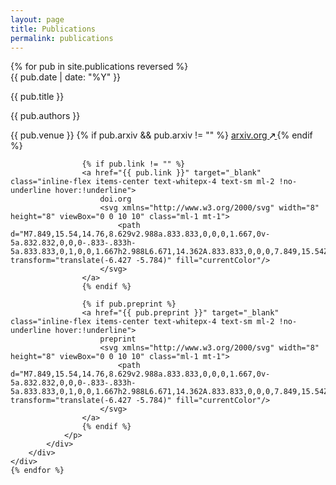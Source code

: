 ```yaml
---
layout: page
title: Publications
permalink: publications
---
```


<div class="custom-font">
    {% for pub in site.publications reversed %}
    <div class="mt-4 md:mt-8" key="{{ pub.id }}">
        <div class="flex space-x-4 md:space-x-8">
            <div class="text-sm font-bold text-stone-700 dark:text-stone-100 md:text-base">{{ pub.date | date: "%Y" }}</div>
            <div class="flex flex-col space-y-0">
                <p class="text-sm md:text-base font-bold !my-0 dark:text-stone-100">{{ pub.title }}</p>
                <p class="text-sm md:text-base text-stone-500 dark:text-stone-300 ">{{ pub.authors }}</p>
                <p class="text-[.7rem] md:text-[.9rem] text-gray-400 -mt-1">
                    <span>{{ pub.venue }}</span>
                    {% if pub.arxiv && pub.arxiv != "" %}
                    <a href="{{ pub.arxiv }}" target="_blank" class="inline-flex items-center text-whitepx-4 text-sm ml-1 !no-underline hover:!underline">
                        arxiv.org
                        <svg xmlns="http://www.w3.org/2000/svg" width="8" height="8" viewBox="0 0 10 10" class="ml-1 mt-1">
                            <path d="M7.849,15.54,14.76,8.629v2.988a.833.833,0,0,0,1.667,0v-5a.832.832,0,0,0-.833-.833h-5a.833.833,0,1,0,0,1.667h2.988L6.671,14.362A.833.833,0,0,0,7.849,15.54Z" transform="translate(-6.427 -5.784)" fill="currentColor"/>
                        </svg>
                    </a>
                    {% endif %}

                    {% if pub.link != "" %}
                    <a href="{{ pub.link }}" target="_blank" class="inline-flex items-center text-whitepx-4 text-sm ml-2 !no-underline hover:!underline">
                        doi.org
                        <svg xmlns="http://www.w3.org/2000/svg" width="8" height="8" viewBox="0 0 10 10" class="ml-1 mt-1">
                            <path d="M7.849,15.54,14.76,8.629v2.988a.833.833,0,0,0,1.667,0v-5a.832.832,0,0,0-.833-.833h-5a.833.833,0,1,0,0,1.667h2.988L6.671,14.362A.833.833,0,0,0,7.849,15.54Z" transform="translate(-6.427 -5.784)" fill="currentColor"/>
                        </svg>
                    </a>
                    {% endif %}

                    {% if pub.preprint %}
                    <a href="{{ pub.preprint }}" target="_blank" class="inline-flex items-center text-whitepx-4 text-sm ml-2 !no-underline hover:!underline">
                        preprint
                        <svg xmlns="http://www.w3.org/2000/svg" width="8" height="8" viewBox="0 0 10 10" class="ml-1 mt-1">
                            <path d="M7.849,15.54,14.76,8.629v2.988a.833.833,0,0,0,1.667,0v-5a.832.832,0,0,0-.833-.833h-5a.833.833,0,1,0,0,1.667h2.988L6.671,14.362A.833.833,0,0,0,7.849,15.54Z" transform="translate(-6.427 -5.784)" fill="currentColor"/>
                        </svg>
                    </a>
                    {% endif %}
                </p>
            </div>
        </div>
    </div>
    {% endfor %}
</div>
